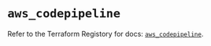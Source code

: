 # `aws_codepipeline`

Refer to the Terraform Registory for docs: [`aws_codepipeline`](https://registry.terraform.io/providers/hashicorp/aws/5.12.0/docs/resources/codepipeline).
